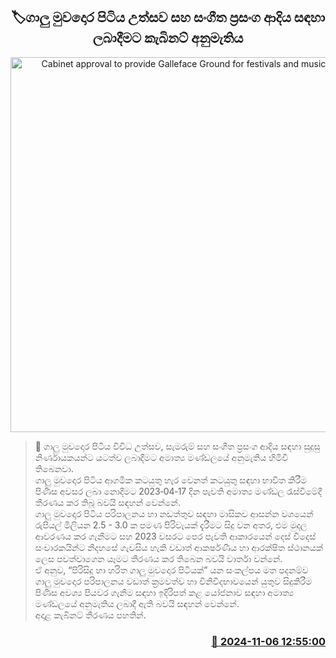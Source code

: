 <p align='center'><b><h2 align='center' title='Cabinet approval to provide Galle​face Ground for festivals and music concerts'>🏷ගාලු මුවදොර පිටිය උත්සව සහ සංගීත ප්‍රසංග ආදිය සඳහා ලබාදීමට කැබිනට් අනුමැතිය</h2></b></p>
<p align='center'><img src='https://helakuru.sgp1.cdn.digitaloceanspaces.com/esana/images/lib/galle-face-road-archived.jpg' width='600' alt='Cabinet approval to provide Galle​face Ground for festivals and music concerts'></p>

>📝 ගාලු මුවදොර පිටිය විවිධ උත්සව, සැමරුම් සහ සංගීත ප්‍රසංග ආදි​ය සඳහා සුදුසු නිර්ණායකයන්ට යටත්​ව ලබාදීමට අමාත්‍ය මණ්ඩලයේ අනුමැතිය හිමිවී තිබෙනවා.<br>ගාලු මුවදොර පිටිය ආගමික කටයුතු හැර වෙනත් කටයුතු සඳහා භාවිත කිරීම පිණිස අවසර ලබා නොදීමට 2023‑04‑17 දින පැවති අමාත්‍ය මණ්ඩල රැස්වීමේදී තීරණය කර තිබූ බවයි සඳහන් වෙන්නේ.<br>ගාලු මුවදොර පිටිය පරිපාලනය හා නඩත්තුව සඳහා මාසිකව ආසන්න වශයෙන් රුපියල් මිලියන 2.5 - 3.0 ක පමණ පිරිවැයක් දැරීමට සිදු වන අතර, එම මුදල ආවරණය කර ගැනීමට සහ 2023 වසරට පෙර පැවති ආකාරයෙන් දෙස් විදෙස් සංචාරකයින්ට නිදහසේ ගැවසිය හැකි වඩාත් ආකර්ෂණීය හා ආරක්ෂිත ස්ථානයක් ලෙස පවත්වාගෙන යෑමට තීරණය කර තිබෙන බවයි වාර්තා වන්නේ.<br>ඒ අනුව, “පිරිසිදු හා හරිත ගාලු මුවදොර පිටියක්” යන සංකල්පය මත පදනම්ව ගාලු මුවදොර පරිපාලනය වඩාත් ක්‍රමවත්ව හා විනිවිදභාවයෙන් යුතුව සිදුකිරීම පිණිස අවශ්‍ය පියවර ගැනීම සඳහා ඉදිරිපත් කළ යෝජනාව සඳහා අමාත්‍ය මණ්ඩලයේ අනුමැතිය ලබාදී ඇති බවයි සඳහන් වෙන්නේ.<br>අදාළ කැබිනට් තීරණය පහතින්.<br>

<h3 align='right'><a href='https://www.helakuru.lk/esana/p/104798/'>📅 2024-11-06 12:55:00</a></h3>
